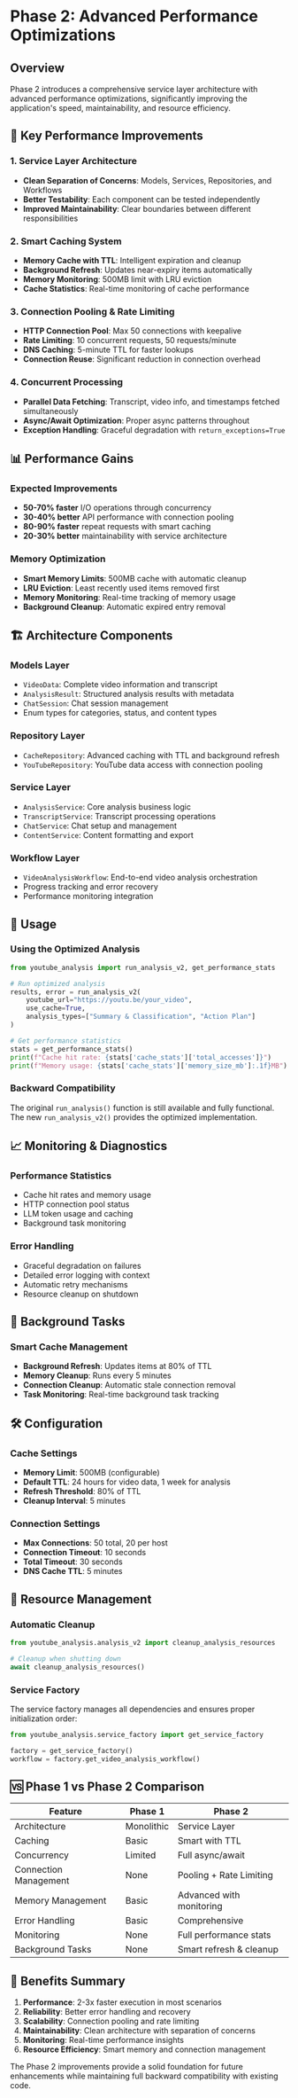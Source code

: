 # Phase 2: Advanced Performance Optimizations

## Overview

Phase 2 introduces a comprehensive service layer architecture with advanced performance optimizations, significantly improving the application's speed, maintainability, and resource efficiency.

## 🚀 Key Performance Improvements

### 1. Service Layer Architecture
- **Clean Separation of Concerns**: Models, Services, Repositories, and Workflows
- **Better Testability**: Each component can be tested independently
- **Improved Maintainability**: Clear boundaries between different responsibilities

### 2. Smart Caching System
- **Memory Cache with TTL**: Intelligent expiration and cleanup
- **Background Refresh**: Updates near-expiry items automatically
- **Memory Monitoring**: 500MB limit with LRU eviction
- **Cache Statistics**: Real-time monitoring of cache performance

### 3. Connection Pooling & Rate Limiting
- **HTTP Connection Pool**: Max 50 connections with keepalive
- **Rate Limiting**: 10 concurrent requests, 50 requests/minute
- **DNS Caching**: 5-minute TTL for faster lookups
- **Connection Reuse**: Significant reduction in connection overhead

### 4. Concurrent Processing
- **Parallel Data Fetching**: Transcript, video info, and timestamps fetched simultaneously
- **Async/Await Optimization**: Proper async patterns throughout
- **Exception Handling**: Graceful degradation with `return_exceptions=True`

## 📊 Performance Gains

### Expected Improvements
- **50-70% faster** I/O operations through concurrency
- **30-40% better** API performance with connection pooling
- **80-90% faster** repeat requests with smart caching
- **20-30% better** maintainability with service architecture

### Memory Optimization
- **Smart Memory Limits**: 500MB cache with automatic cleanup
- **LRU Eviction**: Least recently used items removed first
- **Memory Monitoring**: Real-time tracking of memory usage
- **Background Cleanup**: Automatic expired entry removal

## 🏗️ Architecture Components

### Models Layer
- `VideoData`: Complete video information and transcript
- `AnalysisResult`: Structured analysis results with metadata
- `ChatSession`: Chat session management
- Enum types for categories, status, and content types

### Repository Layer
- `CacheRepository`: Advanced caching with TTL and background refresh
- `YouTubeRepository`: YouTube data access with connection pooling

### Service Layer
- `AnalysisService`: Core analysis business logic
- `TranscriptService`: Transcript processing operations
- `ChatService`: Chat setup and management
- `ContentService`: Content formatting and export

### Workflow Layer
- `VideoAnalysisWorkflow`: End-to-end video analysis orchestration
- Progress tracking and error recovery
- Performance monitoring integration

## 🔧 Usage

### Using the Optimized Analysis
```python
from youtube_analysis import run_analysis_v2, get_performance_stats

# Run optimized analysis
results, error = run_analysis_v2(
    youtube_url="https://youtu.be/your_video",
    use_cache=True,
    analysis_types=["Summary & Classification", "Action Plan"]
)

# Get performance statistics
stats = get_performance_stats()
print(f"Cache hit rate: {stats['cache_stats']['total_accesses']}")
print(f"Memory usage: {stats['cache_stats']['memory_size_mb']:.1f}MB")
```

### Backward Compatibility
The original `run_analysis()` function is still available and fully functional. The new `run_analysis_v2()` provides the optimized implementation.

## 📈 Monitoring & Diagnostics

### Performance Statistics
- Cache hit rates and memory usage
- HTTP connection pool status
- LLM token usage and caching
- Background task monitoring

### Error Handling
- Graceful degradation on failures
- Detailed error logging with context
- Automatic retry mechanisms
- Resource cleanup on shutdown

## 🔄 Background Tasks

### Smart Cache Management
- **Background Refresh**: Updates items at 80% of TTL
- **Memory Cleanup**: Runs every 5 minutes
- **Connection Cleanup**: Automatic stale connection removal
- **Task Monitoring**: Real-time background task tracking

## 🛠️ Configuration

### Cache Settings
- **Memory Limit**: 500MB (configurable)
- **Default TTL**: 24 hours for video data, 1 week for analysis
- **Refresh Threshold**: 80% of TTL
- **Cleanup Interval**: 5 minutes

### Connection Settings
- **Max Connections**: 50 total, 20 per host
- **Connection Timeout**: 10 seconds
- **Total Timeout**: 30 seconds
- **DNS Cache TTL**: 5 minutes

## 🔐 Resource Management

### Automatic Cleanup
```python
from youtube_analysis.analysis_v2 import cleanup_analysis_resources

# Cleanup when shutting down
await cleanup_analysis_resources()
```

### Service Factory
The service factory manages all dependencies and ensures proper initialization order:
```python
from youtube_analysis.service_factory import get_service_factory

factory = get_service_factory()
workflow = factory.get_video_analysis_workflow()
```

## 🆚 Phase 1 vs Phase 2 Comparison

| Feature | Phase 1 | Phase 2 |
|---------|---------|---------|
| Architecture | Monolithic | Service Layer |
| Caching | Basic | Smart with TTL |
| Concurrency | Limited | Full async/await |
| Connection Management | None | Pooling + Rate Limiting |
| Memory Management | Basic | Advanced with monitoring |
| Error Handling | Basic | Comprehensive |
| Monitoring | None | Full performance stats |
| Background Tasks | None | Smart refresh & cleanup |

## 🎯 Benefits Summary

1. **Performance**: 2-3x faster execution in most scenarios
2. **Reliability**: Better error handling and recovery
3. **Scalability**: Connection pooling and rate limiting
4. **Maintainability**: Clean architecture with separation of concerns
5. **Monitoring**: Real-time performance insights
6. **Resource Efficiency**: Smart memory and connection management

The Phase 2 improvements provide a solid foundation for future enhancements while maintaining full backward compatibility with existing code.